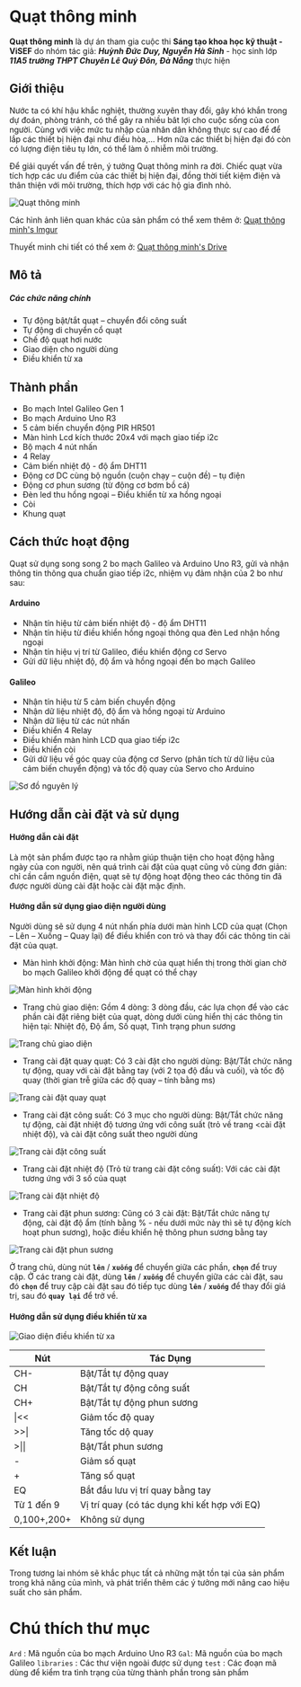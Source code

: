 # Quạt thông minh

**Quạt thông minh** là dự án tham gia cuộc thi **Sáng tạo khoa học kỹ thuật - ViSEF** do nhóm tác giả: **_Huỳnh Đức Duy, Nguyễn Hà Sinh_** - học sinh lớp **_11A5 trường THPT Chuyên Lê Quý Đôn, Đà Nẵng_** thực hiện

## Giới thiệu

Nước ta có khí hậu khắc nghiệt, thường xuyên thay đổi, gây khó khắn trong dự đoán, phòng tránh, có thể gây ra nhiều bât lợi cho cuộc sống của con người. Cùng với việc mức tu nhập của nhân dân không thực sự cao để để lắp các thiết bị hiện đại như điều hòa,… Hơn nữa các thiết bị hiện đại đó còn có lượng điện tiêu tụ lớn, có thể làm ô nhiễm môi trường. 

Để giải quyết vấn đề trên, ý tưởng Quạt thông minh ra đời. Chiếc quạt vừa tích hợp các ưu điểm của các thiết bị hiện đại, đồng thời tiết kiệm điện và thân thiện với môi trường, thích hợp với các hộ gia đình nhỏ. 

![Quạt thông minh](http://i.imgur.com/XyIbrzm.jpg)

Các hình ảnh liên quan khác của sản phẩm có thể xem thêm ở: [Quạt thông minh's Imgur](http://imgur.com/a/tZUFA)

Thuyết minh chi tiết có thể xem ở: [Quạt thông minh's Drive](https://drive.google.com/file/d/0B1lZQd8-Yga_WmtTem8xbkQ3WW8)

## Mô tả

##### Các chức năng chính

* Tự động bật/tắt quạt – chuyển đổi công suất
* Tự động di chuyển cổ quạt
* Chế độ quạt hơi nước
* Giao diện cho người dùng
* Điều khiển từ xa

## Thành phần

* Bo mạch Intel Galileo Gen 1
* Bo mạch Arduino Uno R3
* 5 cảm biến chuyển động PIR HR501
* Màn hình Lcd kích thước 20x4 với mạch giao tiếp i2c
* Bộ mạch 4 nút nhấn
* 4 Relay
* Cảm biến nhiệt độ - độ ẩm DHT11
* Động cơ DC cùng bộ nguồn (cuộn chạy – cuộn đề) – tụ điện
* Động cơ phun sương (từ động cơ bơm bồ cá)
* Đèn led thu hồng ngoại – Điều khiển từ xa hồng ngoại
* Còi
* Khung quạt

## Cách thức hoạt động

Quạt sử dụng song song 2 bo mạch Galileo và Arduino Uno R3, gửi và nhận thông tin thông qua chuẩn giao tiếp i2c, nhiệm vụ đảm nhận của 2 bo như sau:

#### Arduino
  * Nhận tín hiệu từ cảm biến nhiệt độ - độ ẩm DHT11
  * Nhận tín hiệu từ điều khiển hồng ngoại thông qua đèn Led nhận hồng ngoại 
  * Nhận tín hiệu vị trí từ Galileo, điều khiển động cơ Servo
  * Gửi dữ liệu nhiệt độ, độ ẩm và hồng ngoại đến bo mạch Galileo

#### Galileo
  * Nhận tín hiệu từ 5 cảm biến chuyển động
  * Nhận dữ liệu nhiệt độ, độ ẩm và hồng ngoại từ Arduino 
  * Nhận dữ liệu từ các nút nhấn
  * Điều khiển 4 Relay
  * Điều khiển màn hình LCD qua giao tiếp i2c
  * Điều khiển còi
  * Gửi dữ liệu về góc quay của động cơ Servo (phân tích từ dữ liệu của cảm biến chuyển động) và tốc độ quay của Servo cho Arduino

![Sơ đồ nguyên lý](http://i.imgur.com/tFES6RP.png)

## Hướng dẫn cài đặt và sử dụng

#### Hướng dẫn cài đặt

Là một sản phẩm được tạo ra nhằm giúp thuận tiện cho hoạt động hằng ngày của con người, nên quá trình cài đặt của quạt cũng vô cùng đơn giản: chỉ cần cắm nguồn điện, quạt sẽ tự động hoạt động theo các thông tin đã được người dùng cài đặt hoặc cài đặt mặc định.

#### Hướng dẫn sử dụng giao diện người dùng

Người dùng sẽ sử dụng 4 nút nhấn phía dưới màn hình LCD của quạt (Chọn – Lên – Xuống – Quay lại) để điều khiển con trỏ và thay đổi các thông tin cài đặt của quạt.
* Màn hình khởi động: Màn hình chờ của quạt hiển thị trong thời gian chờ bo mạch Galileo khởi động để quạt có thể chạy

![Màn hình khởi động](http://i.imgur.com/ur58yK9.jpg)

* Trang chủ giao diện: Gồm 4 dòng: 3 dòng đầu, các lựa chọn để vào các phần cài đặt riêng biệt của quạt, dòng dưới cùng hiển thị các thông tin hiện tại: Nhiệt độ, Độ ẩm, Số quạt, Tình trạng phun sương

![Trang chủ giao diện](http://i.imgur.com/8G8UcvV.jpg)

* Trang cài đặt quay quạt: Có 3 cài đặt cho người dùng: Bật/Tắt chức năng tự động, quay với cài đặt bằng tay (với 2 tọa độ đầu và cuối), và tốc độ quay (thời gian trễ giữa các độ quay – tính bằng ms)

![Trang cài đặt quay quạt](http://i.imgur.com/A3QEdc9.jpg)

* Trang cài đặt công suất: Có 3 mục cho người dùng: Bật/Tắt chức năng tự động, cài đặt nhiệt độ tương ứng với công suất (trỏ về trang <cài đặt nhiệt độ), và cài đặt công suất theo người dùng

![Trang cài đặt công suất](http://i.imgur.com/Ip5CaB3.jpg)

* Trang cài đặt nhiệt độ (Trỏ từ trang cài đặt công suất): Với các cài đặt tương ứng với 3 số của quạt

![Trang cài đặt nhiệt độ](http://i.imgur.com/1FkVDAC.jpg)

* Trang cài đặt phun sương: Cũng có 3 cài đặt: Bật/Tắt chức năng tự động, cài đặt độ ẩm (tính bằng % - nếu dưới mức này thì sẽ tự động kích hoạt phun sương), hoặc điều khiển hệ thông phun sương bằng tay

![Trang cài đặt phun sương](http://i.imgur.com/csiaPKL.jpg)

Ở trang chủ, dùng nút **`lên`** / **`xuống`** để chuyển giữa các phần, **`chọn`** để truy cập.
Ở các trang cài đặt, dùng **`lên`** / **`xuống`** để chuyển giữa các cài đặt, sau đó **`chọn`** để truy cập cài đặt sau đó tiếp tục dùng **`lên`** / **`xuống`** để thay đổi giá trị, sau đó **`quay lại`** để trở về.

#### Hướng dẫn sử dụng điều khiển từ xa

![Giao diện điều khiển từ xa](http://i.imgur.com/5eax8ou.png)

Nút | Tác Dụng
--- | ---
CH-|Bật/Tắt tự động quay
CH|Bật/Tắt tự động công suất
CH+|Bật/Tắt tự động phun sương
\|<<|Giảm tốc độ quay
>>\||Tăng tốc dộ quay
>\|\||Bật/Tắt phun sương
-|Giảm số quạt
+|Tăng số quạt
EQ|Bắt đầu lưu vị trí quay bằng tay 
Từ 1 đến 9|Vị trí quay (có tác dụng khi kết hợp với EQ)
0,100+,200+|Không sử dụng

## Kết luận

Trong tương lai nhóm sẽ khắc phục tất cả những mặt tồn tại của sản phẩm trong khả năng của mình, và phát triển thêm các ý tưởng mới nâng cao hiệu suất cho sản phẩm.

# Chú thích thư mục

```Ard``` : Mã nguồn của bo mạch Arduino Uno R3
```Gal```: Mã nguồn của bo mạch Galileo
```libraries``` : Các thư viện ngoài được sử dụng
```test``` : Các đoạn mã dùng để kiểm tra tình trạng của từng thành phần trong sản phẩm